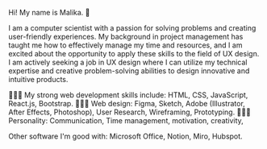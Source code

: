 Hi! My name is Malika. 👋

I am a computer scientist with a passion for solving problems and creating user-friendly experiences. My background in project management has taught me how to effectively manage my time and resources, and I am excited about the opportunity to apply these skills to the field of UX design. I am actively seeking a job in UX design where I can utilize my technical expertise and creative problem-solving abilities to design innovative and intuitive products.

👩🏻‍💻 My strong web development skills include: HTML, CSS, JavaScript, React.js, Bootstrap.
👩🏻‍🎨 Web design: Figma, Sketch, Adobe (Illustrator, After Effects, Photoshop), User Research, Wireframing, Prototyping.
🙆🏻‍♀️ Personality: Communication, Time management, motivation, creativity, 

Other software I'm good with: Microsoft Office, Notion, Miro, Hubspot.
